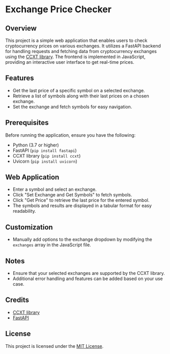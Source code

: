 # Exchange Price Checker

## Overview

This project is a simple web application that enables users to check cryptocurrency prices on various exchanges. It utilizes a FastAPI backend for handling requests and fetching data from cryptocurrency exchanges using the [CCXT library](). The frontend is implemented in JavaScript, providing an interactive user interface to get real-time prices.

## Features

* Get the last price of a specific symbol on a selected exchange.
* Retrieve a list of symbols along with their last prices on a chosen exchange.
* Set the exchange and fetch symbols for easy navigation.

## Prerequisites

Before running the application, ensure you have the following:

* Python (3.7 or higher)
* FastAPI (`pip install fastapi`)
* CCXT library (`pip install ccxt`)
* Uvicorn (`pip install uvicorn`)

## Web Application

* Enter a symbol and select an exchange.
* Click "Set Exchange and Get Symbols" to fetch symbols.
* Click "Get Price" to retrieve the last price for the entered symbol.
* The symbols and results are displayed in a tabular format for easy readability.

## Customization

* Manually add options to the exchange dropdown by modifying the `exchanges` array in the JavaScript file.

## Notes

* Ensure that your selected exchanges are supported by the CCXT library.
* Additional error handling and features can be added based on your use case.

## Credits

* [CCXT library]()
* [FastAPI]()

## License

This project is licensed under the [MIT License]().
